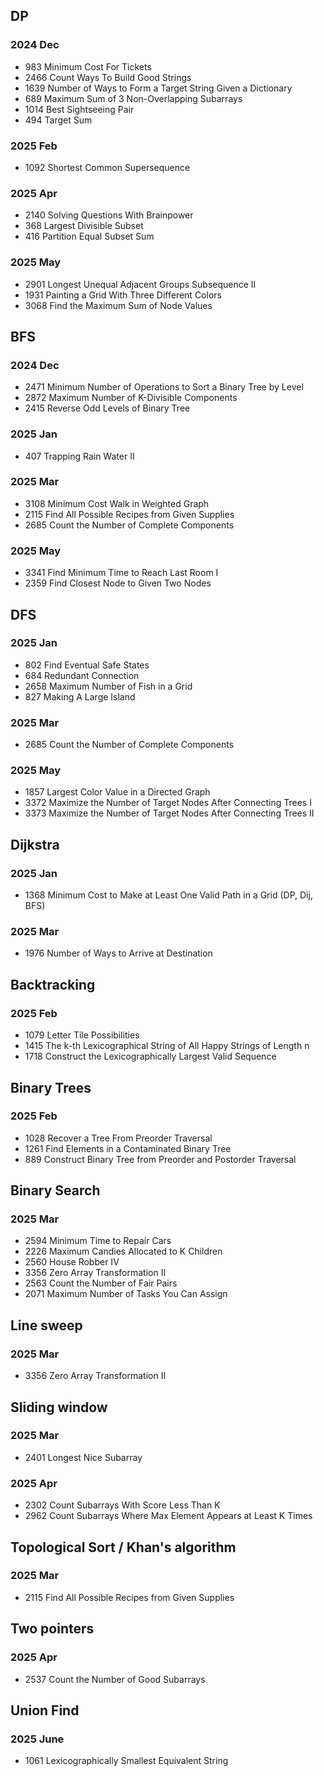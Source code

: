## DP
### 2024 Dec
- 983 Minimum Cost For Tickets
- 2466 Count Ways To Build Good Strings
- 1639 Number of Ways to Form a Target String Given a Dictionary
- 689 Maximum Sum of 3 Non-Overlapping Subarrays
- 1014 Best Sightseeing Pair
- 494 Target Sum
### 2025 Feb
- 1092 Shortest Common Supersequence
### 2025 Apr
- 2140 Solving Questions With Brainpower
- 368 Largest Divisible Subset
- 416 Partition Equal Subset Sum
### 2025 May
- 2901 Longest Unequal Adjacent Groups Subsequence II
- 1931 Painting a Grid With Three Different Colors
- 3068 Find the Maximum Sum of Node Values

## BFS
### 2024 Dec
- 2471 Minimum Number of Operations to Sort a Binary Tree by Level
- 2872 Maximum Number of K-Divisible Components
- 2415 Reverse Odd Levels of Binary Tree  
### 2025 Jan
- 407 Trapping Rain Water II
### 2025 Mar
- 3108 Minimum Cost Walk in Weighted Graph
- 2115 Find All Possible Recipes from Given Supplies
- 2685 Count the Number of Complete Components
### 2025 May
- 3341 Find Minimum Time to Reach Last Room I
- 2359 Find Closest Node to Given Two Nodes

## DFS
### 2025 Jan
- 802 Find Eventual Safe States
- 684 Redundant Connection
- 2658 Maximum Number of Fish in a Grid
- 827 Making A Large Island
### 2025 Mar
- 2685 Count the Number of Complete Components
### 2025 May
- 1857 Largest Color Value in a Directed Graph
- 3372 Maximize the Number of Target Nodes After Connecting Trees I
- 3373 Maximize the Number of Target Nodes After Connecting Trees II

## Dijkstra
### 2025 Jan
- 1368 Minimum Cost to Make at Least One Valid Path in a Grid (DP, Dij, BFS)  
### 2025 Mar
- 1976 Number of Ways to Arrive at Destination

## Backtracking
### 2025 Feb
- 1079 Letter Tile Possibilities
- 1415 The k-th Lexicographical String of All Happy Strings of Length n
- 1718 Construct the Lexicographically Largest Valid Sequence  

## Binary Trees
### 2025 Feb
- 1028 Recover a Tree From Preorder Traversal
- 1261 Find Elements in a Contaminated Binary Tree
- 889 Construct Binary Tree from Preorder and Postorder Traversal

## Binary Search
### 2025 Mar
- 2594 Minimum Time to Repair Cars
- 2226 Maximum Candies Allocated to K Children
- 2560 House Robber IV
- 3356 Zero Array Transformation II
- 2563 Count the Number of Fair Pairs
- 2071 Maximum Number of Tasks You Can Assign

## Line sweep
### 2025 Mar
- 3356 Zero Array Transformation II

## Sliding window
### 2025 Mar
- 2401 Longest Nice Subarray
### 2025 Apr
- 2302 Count Subarrays With Score Less Than K
- 2962 Count Subarrays Where Max Element Appears at Least K Times

## Topological Sort / Khan's algorithm
### 2025 Mar
- 2115 Find All Possible Recipes from Given Supplies

## Two pointers
### 2025 Apr
- 2537 Count the Number of Good Subarrays

## Union Find
### 2025 June
- 1061 Lexicographically Smallest Equivalent String
